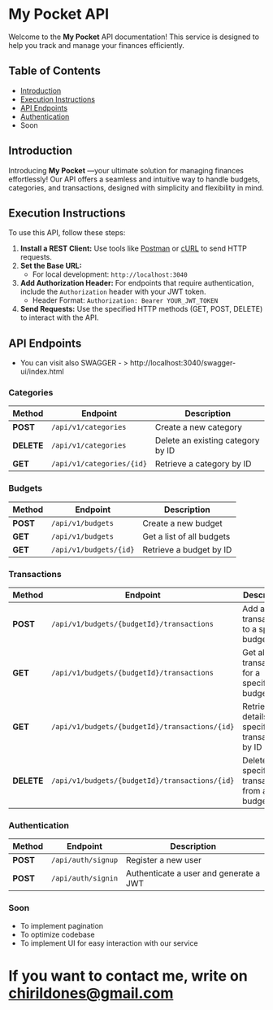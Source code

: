# My Pocket API

Welcome to the **My Pocket** API documentation! This service is designed to help you track and manage your finances efficiently.

## Table of Contents
- [Introduction](#introduction)
- [Execution Instructions](#execution-instructions)
- [API Endpoints](#api-endpoints)
- [Authentication](#authentication)
- Soon 
## Introduction

Introducing **My Pocket** —your ultimate solution for managing finances effortlessly! Our API offers a seamless and intuitive way to handle budgets, categories, and transactions, designed with simplicity and flexibility in mind.

## Execution Instructions

To use this API, follow these steps:

1. **Install a REST Client:** Use tools like [Postman](https://www.postman.com/) or [cURL](https://curl.se/) to send HTTP requests.
2. **Set the Base URL:**
   - For local development: `http://localhost:3040`
3. **Add Authorization Header:** For endpoints that require authentication, include the `Authorization` header with your JWT token.
   - Header Format: `Authorization: Bearer YOUR_JWT_TOKEN`
4. **Send Requests:** Use the specified HTTP methods (GET, POST, DELETE) to interact with the API.

## API Endpoints
 - You can visit also SWAGGER - > http://localhost:3040/swagger-ui/index.html
### Categories

| Method  | Endpoint                  | Description                                |
|---------|---------------------------|--------------------------------------------|
| **POST**  | `/api/v1/categories`      | Create a new category                     |
| **DELETE**| `/api/v1/categories`      | Delete an existing category by ID          |
| **GET**   | `/api/v1/categories/{id}`  | Retrieve a category by ID                  |

### Budgets

| Method  | Endpoint                           | Description                                   |
|---------|------------------------------------|-----------------------------------------------|
| **POST**  | `/api/v1/budgets`                  | Create a new budget                          |
| **GET**   | `/api/v1/budgets`                  | Get a list of all budgets                    |
| **GET**   | `/api/v1/budgets/{id}`             | Retrieve a budget by ID                      |

### Transactions

| Method  | Endpoint                                          | Description                                   |
|---------|---------------------------------------------------|-----------------------------------------------|
| **POST**  | `/api/v1/budgets/{budgetId}/transactions`       | Add a new transaction to a specific budget    |
| **GET**   | `/api/v1/budgets/{budgetId}/transactions`       | Get all transactions for a specific budget    |
| **GET**   | `/api/v1/budgets/{budgetId}/transactions/{id}`  | Retrieve details of a specific transaction by ID |
| **DELETE**| `/api/v1/budgets/{budgetId}/transactions/{id}`  | Delete a specific transaction from a budget   |

### Authentication

| Method  | Endpoint            | Description                             |
|---------|---------------------|-----------------------------------------|
| **POST**  | `/api/auth/signup` | Register a new user                     |
| **POST**  | `/api/auth/signin` | Authenticate a user and generate a JWT  |

### Soon
- To implement pagination
- To optimize codebase
- To implement UI for easy interaction with our service

# If you want to contact me, write on chirildones@gmail.com
